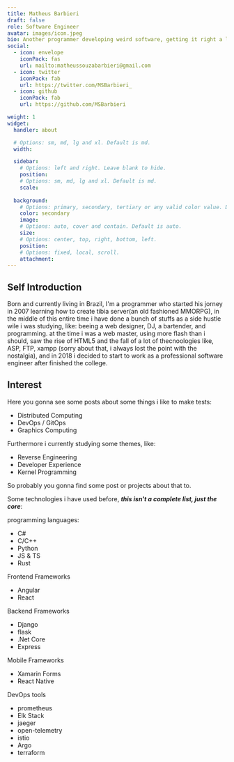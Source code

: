 ```yaml
---
title: Matheus Barbieri
draft: false
role: Software Engineer
avatar: images/icon.jpeg
bio: Another programmer developing weird software, getting it right a little, getting it wrong a lot, and always producing. 
social:
  - icon: envelope
    iconPack: fas
    url: mailto:matheussouzabarbieri@gmail.com
  - icon: twitter
    iconPack: fab
    url: https://twitter.com/MSBarbieri_
  - icon: github
    iconPack: fab
    url: https://github.com/MSBarbieri

weight: 1
widget:
  handler: about

  # Options: sm, md, lg and xl. Default is md.
  width:

  sidebar:
    # Options: left and right. Leave blank to hide.
    position:
    # Options: sm, md, lg and xl. Default is md.
    scale:
  
  background:
    # Options: primary, secondary, tertiary or any valid color value. Default is primary.
    color: secondary
    image:
    # Options: auto, cover and contain. Default is auto.
    size:
    # Options: center, top, right, bottom, left.
    position:
    # Options: fixed, local, scroll.
    attachment: 
---
```


## Self Introduction

Born and currently living in Brazil, I'm a programmer who started his jorney in 2007 learning how to create tibia server(an old fashioned MMORPG), in the middle of this entire time i have done a bunch of stuffs as a side hustle wile i was studying, like: beeing a web designer, DJ, a bartender, and programming. at the time i was a web master, using more flash than i should, saw the rise of HTML5 and the fall of a lot of thecnoologies like, ASP, FTP, xampp (sorry about that, i always lost the point with the nostalgia), and in 2018 i decided to start to work as a professional software engineer after finished the college.

## Interest

Here you gonna see some posts about some things i like to make tests:
- Distributed Computing
- DevOps / GitOps
- Graphics Computing

Furthermore i currently studying some themes, like:
- Reverse Engineering
- Developer Experience
- Kernel Programming

So probably you gonna find some post or projects about that to.

Some technologies i have used before, ***this isn't a complete list, just the core***:

programming languages:
- C#
- C/C++
- Python
- JS & TS
- Rust

Frontend Frameworks
- Angular
- React

Backend Frameworks
- Django
- flask
- .Net Core
- Express

Mobile Frameworks
- Xamarin Forms
- React Native

DevOps tools
- prometheus 
- Elk Stack
- jaeger
- open-telemetry
- istio
- Argo
- terraform
